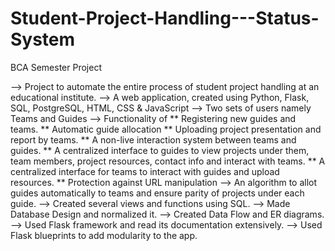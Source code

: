 # Student-Project-Handling---Status-System
BCA Semester Project 

--> Project to automate the entire process of student project handling at an educational institute. 
--> A web application, created using Python, Flask, SQL, PostgreSQL, HTML, CSS & JavaScript 
--> Two sets of users namely Teams and Guides 
--> Functionality of 
    ** Registering new guides and teams.
    ** Automatic guide allocation 
    ** Uploading project presentation and report by teams.
    ** A non-live interaction system between teams and guides. 
    ** A centralized interface to guides to view projects under them, team members, project resources, contact info and interact with teams. 
    ** A centralized interface for teams to interact with guides and upload resources. 
    ** Protection against URL manipulation 
--> An algorithm to allot guides automatically to teams and ensure parity of projects under each guide. 
--> Created several views and functions using SQL. 
--> Made Database Design and normalized it. 
--> Created Data Flow and ER diagrams. 
--> Used Flask framework and read its documentation extensively.
--> Used Flask blueprints to add modularity to the app.

